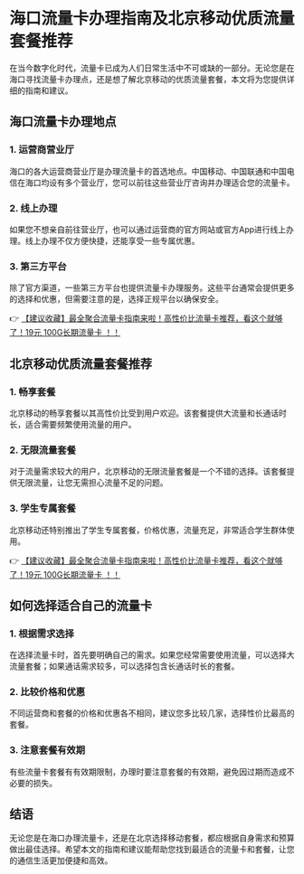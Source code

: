 # 海口流量卡办理指南及北京移动优质流量套餐推荐

在当今数字化时代，流量卡已成为人们日常生活中不可或缺的一部分。无论您是在海口寻找流量卡办理点，还是想了解北京移动的优质流量套餐，本文将为您提供详细的指南和建议。

## 海口流量卡办理地点

### 1. 运营商营业厅
海口的各大运营商营业厅是办理流量卡的首选地点。中国移动、中国联通和中国电信在海口均设有多个营业厅，您可以前往这些营业厅咨询并办理适合您的流量卡。

### 2. 线上办理
如果您不想亲自前往营业厅，也可以通过运营商的官方网站或官方App进行线上办理。线上办理不仅方便快捷，还能享受一些专属优惠。

### 3. 第三方平台
除了官方渠道，一些第三方平台也提供流量卡办理服务。这些平台通常会提供更多的选择和优惠，但需要注意的是，选择正规平台以确保安全。

👉 [【建议收藏】最全聚合流量卡指南来啦！高性价比流量卡推荐，看这个就够了！19元 100G长期流量卡 ！！](https://bit.ly/Liuliangka)

## 北京移动优质流量套餐推荐

### 1. 畅享套餐
北京移动的畅享套餐以其高性价比受到用户欢迎。该套餐提供大流量和长通话时长，适合需要频繁使用流量的用户。

### 2. 无限流量套餐
对于流量需求较大的用户，北京移动的无限流量套餐是一个不错的选择。该套餐提供无限流量，让您无需担心流量不足的问题。

### 3. 学生专属套餐
北京移动还特别推出了学生专属套餐，价格优惠，流量充足，非常适合学生群体使用。

👉 [【建议收藏】最全聚合流量卡指南来啦！高性价比流量卡推荐，看这个就够了！19元 100G长期流量卡 ！！](https://bit.ly/Liuliangka)

## 如何选择适合自己的流量卡

### 1. 根据需求选择
在选择流量卡时，首先要明确自己的需求。如果您经常需要使用流量，可以选择大流量套餐；如果通话需求较多，可以选择包含长通话时长的套餐。

### 2. 比较价格和优惠
不同运营商和套餐的价格和优惠各不相同，建议您多比较几家，选择性价比最高的套餐。

### 3. 注意套餐有效期
有些流量卡套餐有有效期限制，办理时要注意套餐的有效期，避免因过期而造成不必要的损失。

## 结语

无论您是在海口办理流量卡，还是在北京选择移动套餐，都应根据自身需求和预算做出最佳选择。希望本文的指南和建议能帮助您找到最适合的流量卡和套餐，让您的通信生活更加便捷和高效。